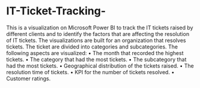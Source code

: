 # IT-Ticket-Tracking-
This is a visualization on Microsoft Power BI to track the IT tickets raised by different clients and to identify the factors that are affecting the resolution of IT tickets.
The visualizations are built for an organization that resolves tickets. The ticket are divided into categories and subcategories. The following aspects are visualized:
• The month that recorded the highest tickets.
• The category that had the most tickets.
• The subcategory that had the most tickets.
• Geographical distribution of the tickets raised.
• The resolution time of tickets.
• KPI for the number of tickets resolved.
• Customer ratings.
